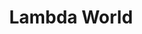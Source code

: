 ---
title: Lambda World
logo: /resources/img/lambda-world.png
location: Cadiz, Spain
description: The largest Functional programming event in the country, carefully crafted for you by 47 Degrees and the Scala and Java communities of Spain. Located in Cádiz, one of the most beautiful cities in Spain. Workshops, hands-on experience, hacking, and debugging. Learn to tame your favorite functional languages.
start: 24 October 2015
end: 24 October 2015
link-out: http://lambda.world/
---